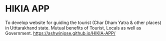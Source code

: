 # HIKIA APP
To develop website for guiding the tourist (Char Dham Yatra &amp; other places) in Utttarakhand state. Mutual benefits of Tourist, Locals as well as Government. https://ashwinjose.github.io/HIKIA-APP/
